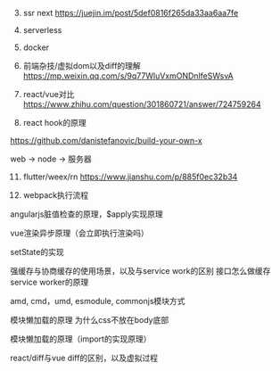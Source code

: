 3. ssr next https://juejin.im/post/5def0816f265da33aa6aa7fe

6. serverless

7. docker
 
8. 前端杂技/虚拟dom以及diff的理解
https://mp.weixin.qq.com/s/9q77WluVxmONDnlfeSWsvA

9. react/vue对比
https://www.zhihu.com/question/301860721/answer/724759264


10. react hook的原理

https://github.com/danistefanovic/build-your-own-x

web -> node -> 服务器

11. flutter/weex/rn
https://www.jianshu.com/p/885f0ec32b34

12. webpack执行流程


angularjs脏值检查的原理，$apply实现原理

vue渲染异步原理（会立即执行渲染吗）

setState的实现

强缓存与协商缓存的使用场景，以及与service work的区别
接口怎么做缓存
service worker的原理

amd, cmd，umd, esmodule, commonjs模块方式

模块懒加载的原理
为什么css不放在body底部

模块懒加载的原理（import的实现原理）

react/diff与vue diff的区别，以及虚拟过程





